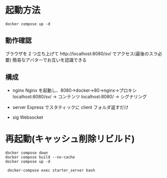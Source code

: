 # 起動方法

```
docker compose up -d
```

## 動作確認

ブラウザを 2 つ立ち上げて http://localhost:8080/sv/ でアクセス(最後のスラ必要)
簡易なアバターでお互いを認識できる

## 構成

- nginx
  Nginx を起動し、8080->docker->80->nginx->プロキシ
  localhost:8080/sv/ → コンテンツ
  localhost:8080/ → シグナリング

- server
  Express でスタティックに client フォルダ返すだけ

- sig
  Websocket

# 再起動(キャッシュ削除リビルド)

```
docker compose down
docker compose build --no-cache
docker compose up -d
```


```
 docker-compose exec starter_server bash
```

